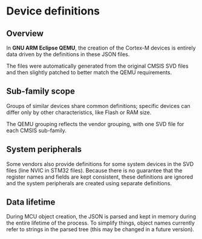 # Device definitions

## Overview

In **GNU ARM Eclipse QEMU**, the creation of the Cortex-M devices is entirely data driven by the definitions in these JSON files.

The files were automatically generated from the original CMSIS SVD files and then slightly patched to better match the QEMU requirements.

## Sub-family scope

Groups of similar devices share common definitions; specific devices can differ only by other characteristics, like Flash or RAM size.

The QEMU grouping reflects the vendor grouping, with one SVD file for each CMSIS sub-family.

## System peripherals

Some vendors also provide definitions for some system devices in the SVD files (line NVIC in STM32 files). Because there is no guarantee that the register names and fields are kept consistent, these definitions are ignored and the system peripherals are created using separate definitions.

## Data lifetime

During MCU object creation, the JSON is parsed and kept in memory during the entire lifetime of the process. To simplify things, object names currently refer to strings in the parsed tree (this may be changed in a future version).
